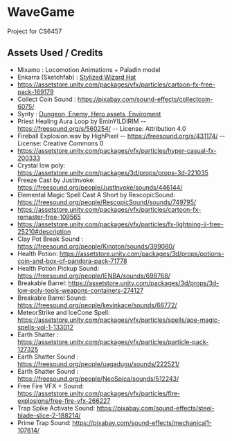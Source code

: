 # WaveGame
Project for CS6457

## Assets Used / Credits
* Mixamo : Locomotion Animations + Paladin model
* Enkarra (Sketchfab) : [Stylized Wizard Hat](https://sketchfab.com/3d-models/stylized-wizard-hat-f59021d602334367987bcd7657cec722)
* https://assetstore.unity.com/packages/vfx/particles/cartoon-fx-free-pack-169179
* Collect Coin Sound : https://pixabay.com/sound-effects/collectcoin-6075/
* Synty : [Dungeon, Enemy, Hero assets, Enviroment](https://syntystore.com/)
* Priest Healing Aura Loop by EminYILDIRIM -- https://freesound.org/s/560254/ -- License: Attribution 4.0
* Fireball Explosion.wav by HighPixel -- https://freesound.org/s/431174/ -- License: Creative Commons 0
* https://assetstore.unity.com/packages/vfx/particles/hyper-casual-fx-200333
* Crystal low poly: https://assetstore.unity.com/packages/3d/props/props-3d-221035
* Freeze Cast by JustInvoke: https://freesound.org/people/JustInvoke/sounds/446144/
* Elemental Magic Spell Cast A Short by RescopicSound: https://freesound.org/people/RescopicSound/sounds/749795/
* https://assetstore.unity.com/packages/vfx/particles/cartoon-fx-remaster-free-109565
* https://assetstore.unity.com/packages/vfx/particles/fx-lightning-ii-free-25210#description
* Clay Pot Break Sound : https://freesound.org/people/Kinoton/sounds/399080/
* Health Potion: https://assetstore.unity.com/packages/3d/props/potions-coin-and-box-of-pandora-pack-71778
* Health Potion Pickup Sound: https://freesound.org/people/IENBA/sounds/698768/
* Breakable Barrel: https://assetstore.unity.com/packages/3d/props/3d-low-poly-tools-weapons-containers-274127
* Breakable Barrel Sound: https://freesound.org/people/kevinkace/sounds/66772/
* MeteorStrike and IceCone Spell: https://assetstore.unity.com/packages/vfx/particles/spells/aoe-magic-spells-vol-1-133012
* Earth Shatter : https://assetstore.unity.com/packages/vfx/particles/particle-pack-127325 
* Earth Shatter Sound : https://freesound.org/people/uagadugu/sounds/222521/
* Earth Shatter Sound : https://freesound.org/people/NeoSpica/sounds/512243/
* Free Fire VFX + Sound: https://assetstore.unity.com/packages/vfx/particles/fire-explosions/free-fire-vfx-266227
* Trap Spike Activate Sound: https://pixabay.com/sound-effects/steel-blade-slice-2-188214/
* Prime Trap Sound: https://pixabay.com/sound-effects/mechanical1-107614/

